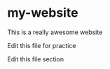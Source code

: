 # my-website

This is a really awesome website

Edit this file for practice

Edit this file section
